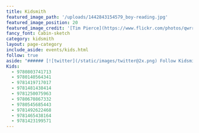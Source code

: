 ```yaml
---
title: Kidsmith
featured_image_path: '/uploads/1442843154579_boy-reading.jpg'
featured_image_position: 20
featured_image_credit: '[Tim Pierce](https://www.flickr.com/photos/qwrrty/)'
fancy_font: Cabin-sketch
category: kidsmith
layout: page-category
include_aside: events/kids.html
follow: true
aside: "###### [![twitter](/static/images/twitter@2x.png) Follow Kidsmith on Twitter](https://twitter.com/kidsmithbooks)"
Kids:
  - 9780803741713
  - 9780140564341
  - 9781419717017
  - 9781481438414
  - 9781250075963
  - 9780670867332
  - 9780545685443
  - 9781492622468
  - 9781465438164
  - 9781423199571
---
```

